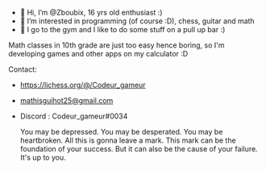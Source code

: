 - 👋 Hi, I’m @Zboubix, 16 yrs old enthusiast :)
- 👀 I’m interested in programming (of course :D), chess, guitar and math
- 🌱 I go to the gym and I like to do some stuff on a pull up bar :)

Math classes in 10th grade are just too easy hence boring, so I'm developing games and other apps on my calculator :D

Contact:
- https://lichess.org/@/Codeur_gameur 
- mathisguihot25@gmail.com
- Discord : Codeur_gameur#0034



  You may be depressed. You may be desperated. You may be heartbroken. All this is gonna leave a mark.
  This mark can be the foundation of your success. But it can also be the cause of your failure. It's up to you.

<!---
Zboubix/Zboubix is a ✨ special ✨ repository because its `README.md` (this file) appears on your GitHub profile.
You can click the Preview link to take a look at your changes.
--->
